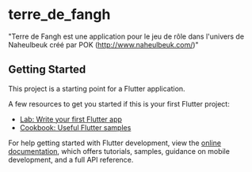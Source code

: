 # terre_de_fangh

"Terre de Fangh est une application pour le jeu de rôle dans l'univers de Naheulbeuk créé par POK (http://www.naheulbeuk.com/)"

## Getting Started

This project is a starting point for a Flutter application.

A few resources to get you started if this is your first Flutter project:

- [Lab: Write your first Flutter app](https://docs.flutter.dev/get-started/codelab)
- [Cookbook: Useful Flutter samples](https://docs.flutter.dev/cookbook)

For help getting started with Flutter development, view the
[online documentation](https://docs.flutter.dev/), which offers tutorials,
samples, guidance on mobile development, and a full API reference.
